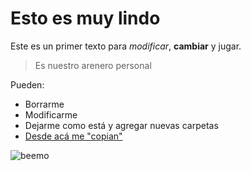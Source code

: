 # Esto es muy lindo

Este es un primer texto para *modificar*, **cambiar** y jugar.

> Es nuestro arenero personal

Pueden:

- Borrarme
- Modificarme
- Dejarme como está y agregar nuevas carpetas
- [Desde acá me "copian"](https://github.com/acercadelaeducacion/GitHub-Para-Todos/fork)

![beemo](http://media.giphy.com/media/Uoyf084JYOblK/giphy.gif "Este texto aparece cuando el mouse está sobre la imagen")

